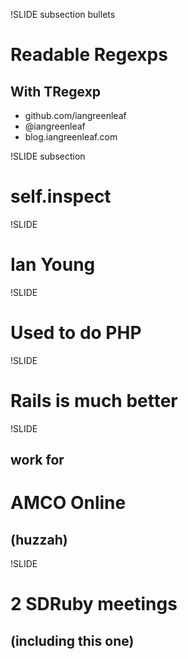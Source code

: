 !SLIDE subsection bullets
# Readable Regexps #
## With TRegexp ##

* github.com/iangreenleaf
* @iangreenleaf
* blog.iangreenleaf.com

!SLIDE subsection
# self.inspect #

!SLIDE
# Ian Young #

!SLIDE
# Used to do PHP #

!SLIDE
# Rails is much better #

!SLIDE
## work for ##
# AMCO Online #
## (huzzah) ##

!SLIDE
# 2 SDRuby meetings #
## (including this one) ##
